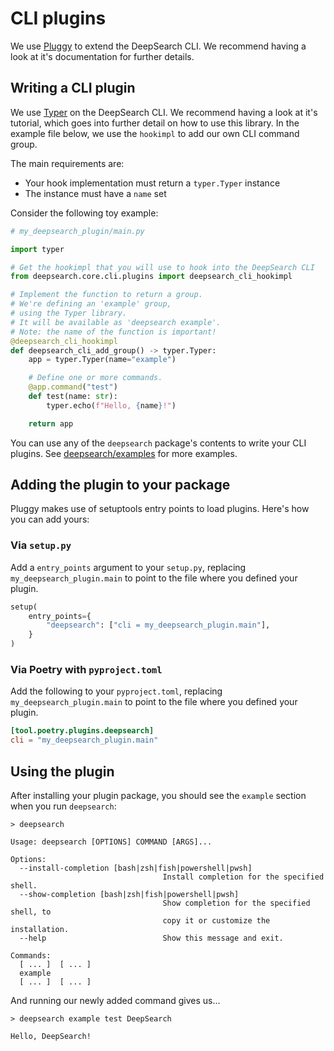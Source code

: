 # CLI plugins

We use [Pluggy](https://pluggy.readthedocs.io/en/stable/index.html) to extend the DeepSearch CLI. We recommend having a look at it's documentation for further details.

## Writing a CLI plugin

We use [Typer](https://typer.tiangolo.com) on the DeepSearch CLI. We recommend having a look at it's tutorial, which goes into further detail on how to use this library. In the example file below, we use the `hookimpl` to add our own CLI command group.

The main requirements are:

- Your hook implementation must return a `typer.Typer` instance
- The instance must have a `name` set

Consider the following toy example:

```python
# my_deepsearch_plugin/main.py

import typer

# Get the hookimpl that you will use to hook into the DeepSearch CLI
from deepsearch.core.cli.plugins import deepsearch_cli_hookimpl

# Implement the function to return a group.
# We're defining an 'example' group,
# using the Typer library.
# It will be available as 'deepsearch example'.
# Note: the name of the function is important!
@deepsearch_cli_hookimpl
def deepsearch_cli_add_group() -> typer.Typer:
    app = typer.Typer(name="example")

    # Define one or more commands.
    @app.command("test")
    def test(name: str):
        typer.echo(f"Hello, {name}!")

    return app
```

You can use any of the `deepsearch` package's contents to write your CLI plugins. See [deepsearch/examples](../deepsearch/plugins/) for more examples.

## Adding the plugin to your package

Pluggy makes use of setuptools entry points to load plugins. Here's how you can add yours:

### Via `setup.py`

Add a `entry_points` argument to your `setup.py`, replacing `my_deepsearch_plugin.main` to point to the file where you defined your plugin.

```python
setup(
    entry_points={
        "deepsearch": ["cli = my_deepsearch_plugin.main"],
    }
)
```

### Via Poetry with `pyproject.toml`

Add the following to your `pyproject.toml`, replacing `my_deepsearch_plugin.main` to point to the file where you defined your plugin.

```toml
[tool.poetry.plugins.deepsearch]
cli = "my_deepsearch_plugin.main"
```

## Using the plugin

After installing your plugin package, you should see the `example` section when you run `deepsearch`:

```
> deepsearch

Usage: deepsearch [OPTIONS] COMMAND [ARGS]...

Options:
  --install-completion [bash|zsh|fish|powershell|pwsh]
                                  Install completion for the specified shell.
  --show-completion [bash|zsh|fish|powershell|pwsh]
                                  Show completion for the specified shell, to
                                  copy it or customize the installation.
  --help                          Show this message and exit.

Commands:
  [ ... ]  [ ... ]
  example
  [ ... ]  [ ... ]
```

And running our newly added command gives us...

```
> deepsearch example test DeepSearch

Hello, DeepSearch!
```
